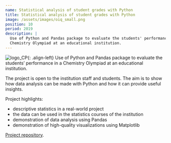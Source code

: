 ```yaml
---
name: Statistical analysis of student grades with Python
title: Statistical analysis of student grades with Python
image: /assets/images/oiq_small.png
position: 10
period: 2019
description: |
  Use of Python and Pandas package to evaluate the students' performance in a 
  Chemistry Olympiad at an educational institution.
---
```


![logo_CP](/assets/images/oiq_small.png){: .align-left}
Use of Python and Pandas package to evaluate the students’ performance in a
Chemistry Olympiad at an educational institution.

The project is open to the institution staff and students. The aim is to show
how data analysis can be made with Python and how it can provide useful
insights.

Project highlights:

- descriptive statistics in a real-world project
- the data can be used in the statistics courses of the institution
- demonstration of data analysis using Pandas
- demonstration of high-quality visualizations using Matplotlib

[Project repository](https://github.com/chicolucio/estatisticas-oiq-2019).
